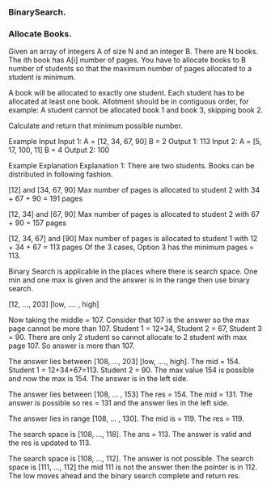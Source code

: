 ### BinarySearch.

### Allocate Books.

Given an array of integers A of size N and an integer B. There are N books. The ith book has A[i] number of pages.
You have to allocate books to B number of students so that the maximum number of pages allocated to a student is minimum.

A book will be allocated to exactly one student.
Each student has to be allocated at least one book.
Allotment should be in contiguous order, for example: A student cannot be allocated book 1 and book 3, skipping book 2.

Calculate and return that minimum possible number.

Example Input
Input 1:
A = [12, 34, 67, 90]
B = 2
Output 1:
113
Input 2:
A = [5, 17, 100, 11]
B = 4
Output 2:
100

Example Explanation
Explanation 1:
There are two students. Books can be distributed in following fashion.

[12] and [34, 67, 90]
Max number of pages is allocated to student 2 with 34 + 67 + 90 = 191 pages

[12, 34] and [67, 90]
Max number of pages is allocated to student 2 with 67 + 90 = 157 pages

[12, 34, 67] and [90]
Max number of pages is allocated to student 1 with 12 + 34 + 67 = 113 pages
Of the 3 cases, Option 3 has the minimum pages = 113.

Binary Search is applicable in the places where there is search space. One min and one max is given and the answer is in the range then use binary search.

[12, ..., 203] [low, .... , high]

Now taking the middle = 107. Consider that 107 is the answer so the max page cannot be more than 107. Student 1 = 12+34, Student 2 = 67, Student 3 = 90. There are only 2 student so cannot allocate to 2 student with max page 107. So answer is more than 107.

The answer lies between [108, ..., 203] [low, ...., high]. The mid = 154. Student 1 = 12+34+67=113. Student 2 = 90. The max value 154 is possible and now the max is 154. The answer is in the left side.

The answer lies between [108, ... , 153] The res = 154. The mid = 131. The answer is possible so res = 131 and the answer lies in the left side.

The answer lies in range [108, ... , 130]. The mid is = 119. The res = 119.

The search space is [108, ..., 118]. The ans = 113. The answer is valid and the res is updated to 113.

The search space is [108, ..., 112]. The answer is not possible. The search space is [111, ..., 112] the mid 111 is not the answer then the pointer is in 112. The low moves ahead and the binary search complete and return res.